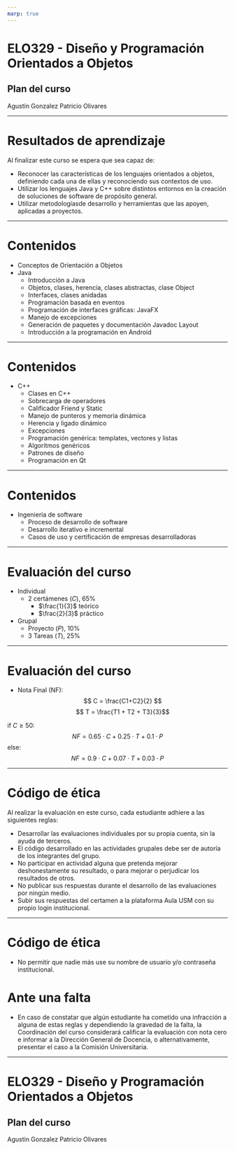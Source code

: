 ```yaml
---
marp: true
---
```

# ELO329 - Diseño y Programación Orientados a Objetos
## Plan del curso
Agustín Gonzalez
Patricio Olivares

---
# Resultados de aprendizaje

Al finalizar este curso se espera que sea capaz de:
- Reconocer las características de los lenguajes orientados a objetos, definiendo cada una de ellas y reconociendo sus contextos de uso.
- Utilizar los lenguajes Java y C++ sobre distintos entornos en la creación de soluciones de software de propósito general.
- Utilizar metodologíasde desarrollo y herramientas que las apoyen, aplicadas a proyectos.

---
# Contenidos
- Conceptos de Orientación a Objetos
- Java
    - Introducción a Java
    - Objetos, clases, herencia, clases abstractas, clase Object
    - Interfaces, clases anidadas
    - Programación basada en eventos
    - Programación de interfaces gráficas: JavaFX
    - Manejo de excepciones
    - Generación de paquetes y documentación Javadoc Layout
    - Introducción a la programación en Android

---
# Contenidos
- C++
    - Clases en C++
    - Sobrecarga de operadores
    - Calificador Friend y Static
    - Manejo de punteros y memoria dinámica
    - Herencia y ligado dinámico
    - Excepciones
    - Programación genérica: templates, vectores y listas
    - Algoritmos genéricos
    - Patrones de diseño
    - Programación en Qt

---
# Contenidos
- Ingeniería de software
    - Proceso de desarrollo de software
    - Desarrollo iterativo e incremental
    - Casos de uso y certificación de empresas desarrolladoras

---
# Evaluación del curso
- Individual
    - 2 certámenes $(C)$, $65\%$
        - $\frac{1}{3}$ teórico
        - $\frac{2}{3}$ práctico
- Grupal
    - Proyecto $(P)$, $10\%$
    - 3 Tareas $(T)$, $25\%$

---
# Evaluación del curso
- Nota Final (NF):
    $$ C = \frac{C1+C2}{2} $$
    $$ T = \frac{T1 + T2 + T3}{3}$$

if $C\geq50$:
$$NF = 0.65 \cdot C + 0.25 \cdot T + 0.1 \cdot P$$
else: 
$$NF = 0.9 \cdot C + 0.07 \cdot T + 0.03 \cdot P$$

---
# Código de ética
Al realizar la evaluación en este curso, cada estudiante adhiere a las siguientes reglas:
- Desarrollar las evaluaciones individuales por su propia cuenta, sin la ayuda de terceros.
- El código desarrollado en las actividades grupales debe ser de autoría de los integrantes del grupo.
- No participar en actividad alguna que pretenda mejorar deshonestamente su resultado, o para mejorar o perjudicar los resultados de otros.
- No publicar sus respuestas durante el desarrollo de las evaluaciones por ningún medio.
- Subir sus respuestas del certamen a la plataforma Aula USM con su propio login institucional.

---
# Código de ética
- No permitir que nadie más use su nombre de usuario y/o contraseña institucional.

# Ante una falta
- En caso de constatar que algún estudiante ha cometido una
infracción a alguna de estas reglas y dependiendo la gravedad de la falta, la Coordinación del curso considerará calificar la evaluación con nota cero e informar a la Dirección General de Docencia, o alternativamente, presentar el caso a la Comisión Universitaria.

---
# ELO329 - Diseño y Programación Orientados a Objetos
## Plan del curso
Agustín Gonzalez
Patricio Olivares
